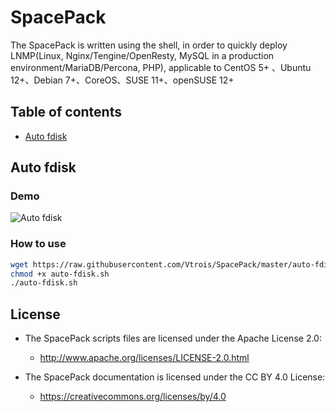 # SpacePack

The SpacePack is written using the shell, in order to quickly deploy LNMP(Linux, Nginx/Tengine/OpenResty, MySQL in a production environment/MariaDB/Percona, PHP), applicable to CentOS 5+ 、Ubuntu 12+、Debian 7+、CoreOS、SUSE 11+、openSUSE 12+

## Table of contents

- [Auto fdisk](#auto-fdisk)

## Auto fdisk

### Demo

![Auto fdisk](http://i2.bvimg.com/1949/2bb849d083e33b6d.png) 

### How to use

```bash
wget https://raw.githubusercontent.com/Vtrois/SpacePack/master/auto-fdisk.sh
chmod +x auto-fdisk.sh
./auto-fdisk.sh
```

## License

- The SpacePack scripts files are licensed under the Apache License 2.0:
  - http://www.apache.org/licenses/LICENSE-2.0.html

- The SpacePack documentation is licensed under the CC BY 4.0 License:
  - https://creativecommons.org/licenses/by/4.0